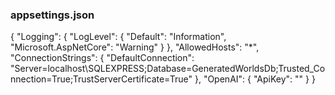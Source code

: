 ### appsettings.json
{
  "Logging": {
    "LogLevel": {
      "Default": "Information",
      "Microsoft.AspNetCore": "Warning"
    }
  },
  "AllowedHosts": "*",
  "ConnectionStrings": {
    "DefaultConnection": "Server=localhost\\SQLEXPRESS;Database=GeneratedWorldsDb;Trusted_Connection=True;TrustServerCertificate=True"
  },
  "OpenAI": {
    "ApiKey": ""
  }
}
